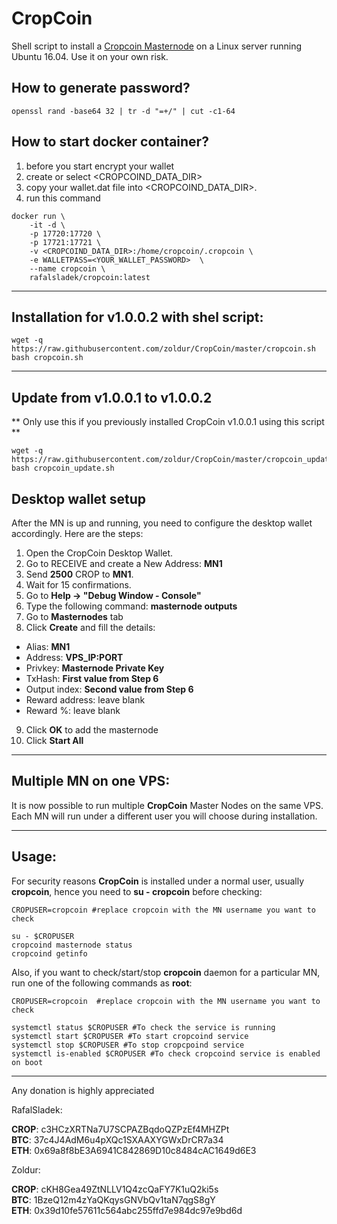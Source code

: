 # CropCoin
Shell script to install a [Cropcoin Masternode](https://bitcointalk.org/index.php?topic=2863802.0) on a Linux server running Ubuntu 16.04. Use it on your own risk.  

## How to generate password?
```openssl rand -base64 32 | tr -d "=+/" | cut -c1-64```

## How to start docker container?
1. before you start encrypt your wallet
2. create or select <CROPCOIND_DATA_DIR>
3. copy your wallet.dat file into <CROPCOIND_DATA_DIR>.
4. run this command
```
docker run \
    -it -d \
    -p 17720:17720 \
    -p 17721:17721 \
    -v <CROPCOIND_DATA_DIR>:/home/cropcoin/.cropcoin \
    -e WALLETPASS=<YOUR_WALLET_PASSWORD>  \
    --name cropcoin \
    rafalsladek/cropcoin:latest
```

***
## Installation for v1.0.0.2 with shel script:  
```
wget -q https://raw.githubusercontent.com/zoldur/CropCoin/master/cropcoin.sh  
bash cropcoin.sh
```
***

## Update from v1.0.0.1 to v1.0.0.2

** Only use this if you previously installed CropCoin v1.0.0.1 using this script **
```
wget -q https://raw.githubusercontent.com/zoldur/CropCoin/master/cropcoin_update.sh
bash cropcoin_update.sh
```

## Desktop wallet setup  


After the MN is up and running, you need to configure the desktop wallet accordingly. Here are the steps:  
1. Open the CropCoin Desktop Wallet.  
2. Go to RECEIVE and create a New Address: **MN1**  
3. Send **2500** CROP to **MN1**.  
4. Wait for 15 confirmations.  
5. Go to **Help -> "Debug Window - Console"**  
6. Type the following command: **masternode outputs**  
7. Go to **Masternodes** tab  
8. Click **Create** and fill the details:  
* Alias: **MN1**  
* Address: **VPS_IP:PORT**  
* Privkey: **Masternode Private Key**  
* TxHash: **First value from Step 6**  
* Output index:  **Second value from Step 6**  
* Reward address: leave blank  
* Reward %: leave blank  
9. Click **OK** to add the masternode  
10. Click **Start All**  

***

## Multiple MN on one VPS:

It is now possible to run multiple **CropCoin** Master Nodes on the same VPS. Each MN will run under a different user you will choose during installation.  

***

## Usage:

For security reasons **CropCoin** is installed under a normal user, usually **cropcoin**, hence you need to **su - cropcoin** before checking:  

```
CROPUSER=cropcoin #replace cropcoin with the MN username you want to check  

su - $CROPUSER
cropcoind masternode status  
cropcoind getinfo
```

Also, if you want to check/start/stop **cropcoin** daemon for a particular MN, run one of the following commands as **root**:

```
CROPUSER=cropcoin  #replace cropcoin with the MN username you want to check  
  
systemctl status $CROPUSER #To check the service is running  
systemctl start $CROPUSER #To start cropcoind service  
systemctl stop $CROPUSER #To stop cropcpoind service  
systemctl is-enabled $CROPUSER #To check cropcoind service is enabled on boot  
```  

***
  
Any donation is highly appreciated  

RafalSladek:

**CROP**: c3HCzXRTNa7U7SCPAZBqdoQZPzEf4MHZPt  
**BTC**: 37c4J4AdM6u4pXQc1SXAAXYGWxDrCR7a34  
**ETH**: 0x69a8f8bE3A6941C842869D10c8484cAC1649d6E3  

Zoldur:

**CROP**: cKH8Gea49ZtNLLV1Q4zcQaFY7K1uQ2ki5s  
**BTC**: 1BzeQ12m4zYaQKqysGNVbQv1taN7qgS8gY  
**ETH**: 0x39d10fe57611c564abc255ffd7e984dc97e9bd6d  
